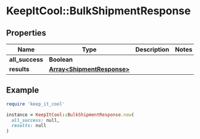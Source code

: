 # KeepItCool::BulkShipmentResponse

## Properties

| Name | Type | Description | Notes |
| ---- | ---- | ----------- | ----- |
| **all_success** | **Boolean** |  |  |
| **results** | [**Array&lt;ShipmentResponse&gt;**](ShipmentResponse.md) |  |  |

## Example

```ruby
require 'keep_it_cool'

instance = KeepItCool::BulkShipmentResponse.new(
  all_success: null,
  results: null
)
```

